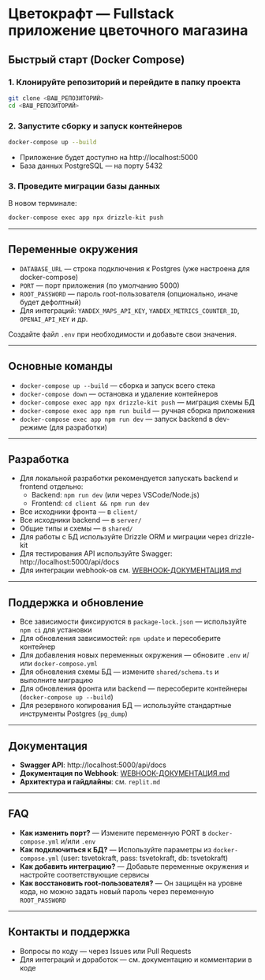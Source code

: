 # Цветокрафт — Fullstack приложение цветочного магазина

## Быстрый старт (Docker Compose)

### 1. Клонируйте репозиторий и перейдите в папку проекта
```bash
git clone <ВАШ_РЕПОЗИТОРИЙ>
cd <ВАШ_РЕПОЗИТОРИЙ>
```

### 2. Запустите сборку и запуск контейнеров
```bash
docker-compose up --build
```

- Приложение будет доступно на http://localhost:5000
- База данных PostgreSQL — на порту 5432

### 3. Проведите миграции базы данных
В новом терминале:
```bash
docker-compose exec app npx drizzle-kit push
```

---

## Переменные окружения

- `DATABASE_URL` — строка подключения к Postgres (уже настроена для docker-compose)
- `PORT` — порт приложения (по умолчанию 5000)
- `ROOT_PASSWORD` — пароль root-пользователя (опционально, иначе будет дефолтный)
- Для интеграций: `YANDEX_MAPS_API_KEY`, `YANDEX_METRICS_COUNTER_ID`, `OPENAI_API_KEY` и др.

Создайте файл `.env` при необходимости и добавьте свои значения.

---

## Основные команды

- `docker-compose up --build` — сборка и запуск всего стека
- `docker-compose down` — остановка и удаление контейнеров
- `docker-compose exec app npx drizzle-kit push` — миграция схемы БД
- `docker-compose exec app npm run build` — ручная сборка приложения
- `docker-compose exec app npm run dev` — запуск backend в dev-режиме (для разработки)

---

## Разработка

- Для локальной разработки рекомендуется запускать backend и frontend отдельно:
  - Backend: `npm run dev` (или через VSCode/Node.js)
  - Frontend: `cd client && npm run dev`
- Все исходники фронта — в `client/`
- Все исходники backend — в `server/`
- Общие типы и схемы — в `shared/`
- Для работы с БД используйте Drizzle ORM и миграции через drizzle-kit
- Для тестирования API используйте Swagger: http://localhost:5000/api/docs
- Для интеграции webhook-ов см. [WEBHOOK-ДОКУМЕНТАЦИЯ.md](./WEBHOOK-ДОКУМЕНТАЦИЯ.md)

---

## Поддержка и обновление

- Все зависимости фиксируются в `package-lock.json` — используйте `npm ci` для установки
- Для обновления зависимостей: `npm update` и пересоберите контейнер
- Для добавления новых переменных окружения — обновите `.env` и/или `docker-compose.yml`
- Для обновления схемы БД — измените `shared/schema.ts` и выполните миграцию
- Для обновления фронта или backend — пересоберите контейнеры (`docker-compose up --build`)
- Для резервного копирования БД — используйте стандартные инструменты Postgres (`pg_dump`)

---

## Документация

- **Swagger API**: http://localhost:5000/api/docs
- **Документация по Webhook**: [WEBHOOK-ДОКУМЕНТАЦИЯ.md](./WEBHOOK-ДОКУМЕНТАЦИЯ.md)
- **Архитектура и гайдлайны**: см. `replit.md`

---

## FAQ

- **Как изменить порт?** — Измените переменную PORT в `docker-compose.yml` и/или `.env`
- **Как подключиться к БД?** — Используйте параметры из `docker-compose.yml` (user: tsvetokraft, pass: tsvetokraft, db: tsvetokraft)
- **Как добавить интеграцию?** — Добавьте переменные окружения и настройте соответствующие сервисы
- **Как восстановить root-пользователя?** — Он защищён на уровне кода, но можно задать новый пароль через переменную `ROOT_PASSWORD`

---

## Контакты и поддержка

- Вопросы по коду — через Issues или Pull Requests
- Для интеграций и доработок — см. документацию и комментарии в коде